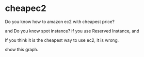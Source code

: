 cheapec2
========

Do you know how to amazon ec2 with cheapest price?

and Do you know spot instance? if you use Reserved Instance, and 

If you think it is the cheapest way to use ec2, It is wrong.

show this graph.